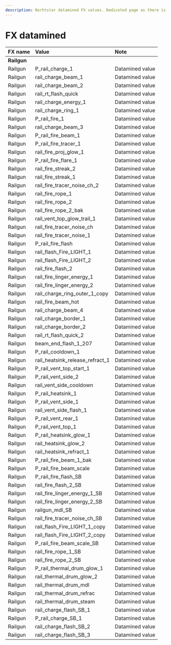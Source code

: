 ```yaml
---
description: Norhtstar datamined FX values. Dediceted page as there is too many values
---
```


# FX datamined

| FX name | Value | Note |
| :--- | :--- | :--- |
| **Railgun** |  |  |
| Railgun | P\_rail\_charge\_1 | Datamined value |
| Railgun | rail\_charge\_beam\_1 | Datamined value |
| Railgun | rail\_charge\_beam\_2 | Datamined value |
| Railgun | rail\_rt\_flash\_quick | Datamined value |
| Railgun | rail\_charge\_energy\_1 | Datamined value |
| Railgun | rail\_charge\_ring\_1 | Datamined value |
| Railgun | P\_rail\_fire\_1 | Datamined value |
| Railgun | rail\_charge\_beam\_3 | Datamined value |
| Railgun | P\_rail\_fire\_beam\_1 | Datamined value |
| Railgun | P\_rail\_fire\_tracer\_1 | Datamined value |
| Railgun | rail\_fire\_proj\_glow\_1 | Datamined value |
| Railgun | P\_rail\_fire\_flare\_1 | Datamined value |
| Railgun | rail\_fire\_streak\_2 | Datamined value |
| Railgun | rail\_fire\_streak\_1 | Datamined value |
| Railgun | rail\_fire\_tracer\_noise\_ch\_2 | Datamined value |
| Railgun | rail\_fire\_rope\_1 | Datamined value |
| Railgun | rail\_fire\_rope\_2 | Datamined value |
| Railgun | rail\_fire\_rope\_2\_bak | Datamined value |
| Railgun | rail\_vent\_top\_glow\_trail\_1 | Datamined value |
| Railgun | rail\_fire\_tracer\_noise\_ch | Datamined value |
| Railgun | rail\_fire\_tracer\_noise\_1 | Datamined value |
| Railgun | P\_rail\_fire\_flash | Datamined value |
| Railgun | rail\_flash\_Fire\_LIGHT\_1 | Datamined value |
| Railgun | rail\_flash\_Fire\_LIGHT\_2 | Datamined value |
| Railgun | rail\_fire\_flash\_2 | Datamined value |
| Railgun | rail\_fire\_linger\_energy\_1 | Datamined value |
| Railgun | rail\_fire\_linger\_energy\_2 | Datamined value |
| Railgun | rail\_charge\_ring\_outer\_1\_copy | Datamined value |
| Railgun | rail\_fire\_beam\_hot | Datamined value |
| Railgun | rail\_charge\_beam\_4 | Datamined value |
| Railgun | rail\_charge\_border\_1 | Datamined value |
| Railgun | rail\_charge\_border\_2 | Datamined value |
| Railgun | rail\_rt\_flash\_quick\_2 | Datamined value |
| Railgun | beam\_end\_flash\_1\_207 | Datamined value |
| Railgun | P\_rail\_cooldown\_1 | Datamined value |
| Railgun | rail\_heatsink\_release\_refract\_1 | Datamined value |
| Railgun | P\_rail\_vent\_top\_start\_1 | Datamined value |
| Railgun | P\_rail\_vent\_side\_2 | Datamined value |
| Railgun | rail\_vent\_side\_cooldown | Datamined value |
| Railgun | P\_rail\_heatsink\_1 | Datamined value |
| Railgun | P\_rail\_vent\_side\_1 | Datamined value |
| Railgun | rail\_vent\_side\_flash\_1 | Datamined value |
| Railgun | P\_rail\_vent\_rear\_1 | Datamined value |
| Railgun | P\_rail\_vent\_top\_1 | Datamined value |
| Railgun | P\_rail\_heatsink\_glow\_1 | Datamined value |
| Railgun | rail\_heatsink\_glow\_2 | Datamined value |
| Railgun | rail\_heatsink\_refract\_1 | Datamined value |
| Railgun | P\_rail\_fire\_beam\_1\_bak | Datamined value |
| Railgun | P\_rail\_fire\_beam\_scale | Datamined value |
| Railgun | P\_rail\_fire\_flash\_SB | Datamined value |
| Railgun | rail\_fire\_flash\_2\_SB | Datamined value |
| Railgun | rail\_fire\_linger\_energy\_1\_SB | Datamined value |
| Railgun | rail\_fire\_linger\_energy\_2\_SB | Datamined value |
| Railgun | railgun\_mdl\_SB | Datamined value |
| Railgun | rail\_fire\_tracer\_noise\_ch\_SB | Datamined value |
| Railgun | rail\_flash\_Fire\_LIGHT\_1\_copy | Datamined value |
| Railgun | rail\_flash\_Fire\_LIGHT\_2\_copy | Datamined value |
| Railgun | P\_rail\_fire\_beam\_scale\_SB | Datamined value |
| Railgun | rail\_fire\_rope\_1\_SB | Datamined value |
| Railgun | rail\_fire\_rope\_2\_SB | Datamined value |
| Railgun | P\_rail\_thermal\_drum\_glow\_1 | Datamined value |
| Railgun | rail\_thermal\_drum\_glow\_2 | Datamined value |
| Railgun | rail\_thermal\_drum\_mdl | Datamined value |
| Railgun | rail\_thermal\_drum\_refrac | Datamined value |
| Railgun | rail\_thermal\_drum\_steam | Datamined value |
| Railgun | rail\_charge\_flash\_SB\_1 | Datamined value |
| Railgun | P\_rail\_charge\_SB\_1 | Datamined value |
| Railgun | rail\_charge\_flash\_SB\_2 | Datamined value |
| Railgun | rail\_charge\_flash\_SB\_3 | Datamined value |

